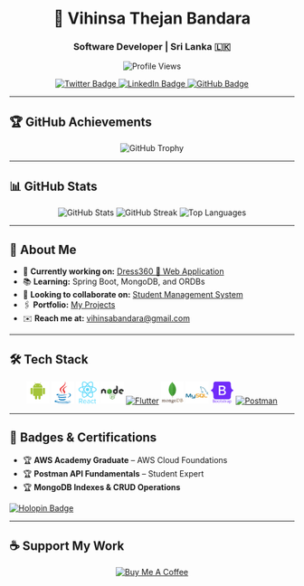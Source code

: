 <h1 align="center">👋 Vihinsa Thejan Bandara</h1>
<h3 align="center">Software Developer | Sri Lanka 🇱🇰</h3>

<p align="center">
  <img src="https://komarev.com/ghpvc/?username=it21266300&label=Profile%20views&color=0e75b6&style=flat" alt="Profile Views" />
</p>

<div align="center">
  <a href="https://twitter.com/vihinsabandara" target="_blank">
    <img src="https://img.shields.io/twitter/follow/vihinsabandara?logo=twitter&style=for-the-badge" alt="Twitter Badge" />
  </a>
  <a href="https://www.linkedin.com/in/vihinsa-thejan-bandara" target="_blank">
    <img src="https://img.shields.io/badge/-LinkedIn-blue?style=for-the-badge&logo=linkedin&logoColor=white" alt="LinkedIn Badge" />
  </a>
  <a href="https://github.com/IT21266300" target="_blank">
    <img src="https://img.shields.io/github/followers/IT21266300?logo=github&style=for-the-badge" alt="GitHub Badge" />
  </a>
</div>

---

## 🏆 GitHub Achievements
<div align="center">
  <img src="https://github-profile-trophy.vercel.app/?username=it21266300&theme=onedark" alt="GitHub Trophy" />
</div>

---

## 📊 GitHub Stats
<div align="center">
  <img src="https://github-readme-stats.vercel.app/api?username=it21266300&show_icons=true&theme=dark&locale=en" alt="GitHub Stats" />
  <img src="https://github-readme-streak-stats.herokuapp.com/?user=it21266300&theme=dark" alt="GitHub Streak" />
  <img src="https://github-readme-stats.vercel.app/api/top-langs/?username=it21266300&layout=compact&theme=dark" alt="Top Languages" />
</div>

---

## 🌟 About Me
- 🔭 **Currently working on:** [Dress360 👗 Web Application](https://github.com/IT21266300/Dress360)
- 📚 **Learning:** Spring Boot, MongoDB, and ORDBs
- 🤝 **Looking to collaborate on:** [Student Management System](#)
- 🖇️ **Portfolio:** [My Projects](https://sites.google.com/view/vihinsa-thejan-bandara/home)
- ✉️ **Reach me at:** vihinsabandara@gmail.com

---

## 🛠️ Tech Stack
<p align="center">
  <a href="https://developer.android.com" target="_blank"><img src="https://raw.githubusercontent.com/devicons/devicon/master/icons/android/android-original-wordmark.svg" alt="Android" width="40" height="40"/></a>
  <a href="https://www.java.com" target="_blank"><img src="https://raw.githubusercontent.com/devicons/devicon/master/icons/java/java-original.svg" alt="Java" width="40" height="40"/></a>
  <a href="https://reactjs.org/" target="_blank"><img src="https://raw.githubusercontent.com/devicons/devicon/master/icons/react/react-original-wordmark.svg" alt="React" width="40" height="40"/></a>
  <a href="https://nodejs.org" target="_blank"><img src="https://raw.githubusercontent.com/devicons/devicon/master/icons/nodejs/nodejs-original-wordmark.svg" alt="Node.js" width="40" height="40"/></a>
  <a href="https://flutter.dev" target="_blank"><img src="https://www.vectorlogo.zone/logos/flutterio/flutterio-icon.svg" alt="Flutter" width="40" height="40"/></a>
  <a href="https://mongodb.com" target="_blank"><img src="https://raw.githubusercontent.com/devicons/devicon/master/icons/mongodb/mongodb-original-wordmark.svg" alt="MongoDB" width="40" height="40"/></a>
  <a href="https://www.mysql.com/" target="_blank"><img src="https://raw.githubusercontent.com/devicons/devicon/master/icons/mysql/mysql-original-wordmark.svg" alt="MySQL" width="40" height="40"/></a>
  <a href="https://getbootstrap.com" target="_blank"><img src="https://raw.githubusercontent.com/devicons/devicon/master/icons/bootstrap/bootstrap-plain-wordmark.svg" alt="Bootstrap" width="40" height="40"/></a>
  <a href="https://www.postman.com" target="_blank"><img src="https://www.vectorlogo.zone/logos/getpostman/getpostman-icon.svg" alt="Postman" width="40" height="40"/></a>
</p>

---

## 🏅 Badges & Certifications
- 🏆 **AWS Academy Graduate** – AWS Cloud Foundations
- 🏆 **Postman API Fundamentals** – Student Expert
- 🏆 **MongoDB Indexes & CRUD Operations**

[![Holopin Badge](https://holopin.me/it21266300)](https://holopin.io/@it21266300)

---

## ☕ Support My Work
<p align="center">
  <a href="https://www.buymeacoffee.com/vihinsabandara" target="_blank">
    <img src="https://cdn.buymeacoffee.com/buttons/v2/default-yellow.png" alt="Buy Me A Coffee" width="200"/>
  </a>
</p>
